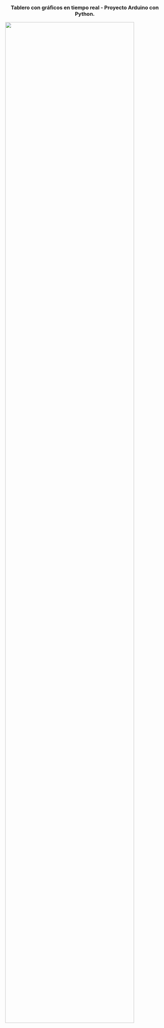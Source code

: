 <h3 align="center">Tablero con gráficos en tiempo real - Proyecto Arduino con Python. </a> </h3>
<p align="center">

<a href="#"><img src="https://i.postimg.cc/hjZ8KF2Q/robot-gh.png" height="90%" width="90%" /></a>
